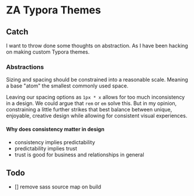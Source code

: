 # ZA Typora Themes 

## Catch 

I want to throw done some thoughts on abstraction. As I have been hacking on making custom Typora themes. 

### Abstractions

Sizing and spacing should be constrained into a reasonable scale. Meaning a base "atom" the smallest commonly used space. 
 
Leaving our spacing options as `1px * x` allows for too much inconsistency in a design. We could argue that `rem` or `em` solve this. But in my opinion, constraining a little further strikes that best balance between unique, enjoyable, creative design while allowing for consistent visual experiences. 

#### Why does consistency matter in design

- consistency implies predictability
- predictability implies trust 
- trust is good for business and relationships in general


## Todo 

- [] remove sass source map on build